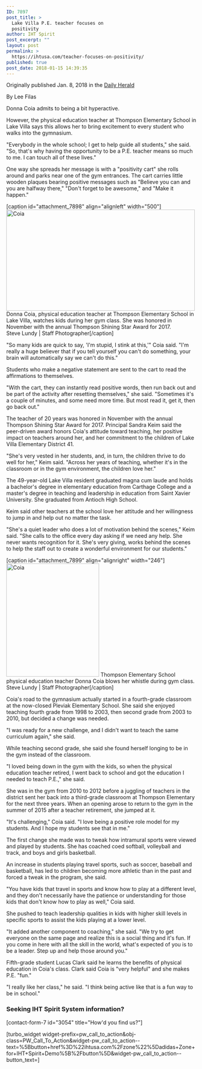 ```yaml
---
ID: 7897
post_title: >
  Lake Villa P.E. teacher focuses on
  positivity
author: IHT Spirit
post_excerpt: ""
layout: post
permalink: >
  https://ihtusa.com/teacher-focuses-on-positivity/
published: true
post_date: 2018-01-15 14:39:35
---
```

Originally published Jan. 8, 2018 in the <a href="http://www.dailyherald.com/news/20180108/lake-villa-pe-teacher-focuses-on-positivity" target="_blank" rel="nofollow noopener">Daily Herald</a>

By Lee Filas

Donna Coia admits to being a bit hyperactive.

However, the physical education teacher at Thompson Elementary School in Lake Villa says this allows her to bring excitement to every student who walks into the gymnasium.

"Everybody in the whole school; I get to help guide all students," she said. "So, that's why having the opportunity to be a P.E. teacher means so much to me. I can touch all of these lives."

One way she spreads her message is with a "positivity cart" she rolls around and parks near one of the gym entrances. The cart carries little wooden plaques bearing positive messages such as "Believe you can and you are halfway there," "Don't forget to be awesome," and "Make it happen."

<!--more-->

[caption id="attachment_7898" align="alignleft" width="500"]<a href="https://ihtusa.com/wp-content/uploads/2018/01/lakevilla2.jpg"><img class="wp-image-7898" src="https://ihtusa.com/wp-content/uploads/2018/01/lakevilla2-300x161.jpg" alt="Coia" width="500" height="268" /></a> Donna Coia, physical education teacher at Thompson Elementary School in Lake Villa, watches kids during her gym class. She was honored in November with the annual Thompson Shining Star Award for 2017.<br />Steve Lundy | Staff Photographer[/caption]

"So many kids are quick to say, 'I'm stupid, I stink at this,'" Coia said. "I'm really a huge believer that if you tell yourself you can't do something, your brain will automatically say we can't do this."

Students who make a negative statement are sent to the cart to read the affirmations to themselves.

"With the cart, they can instantly read positive words, then run back out and be part of the activity after resetting themselves," she said. "Sometimes it's a couple of minutes, and some need more time. But most read it, get it, then go back out."

The teacher of 20 years was honored in November with the annual Thompson Shining Star Award for 2017. Principal Sandra Keim said the peer-driven award honors Coia's attitude toward teaching, her positive impact on teachers around her, and her commitment to the children of Lake Villa Elementary District 41.

"She's very vested in her students, and, in turn, the children thrive to do well for her," Keim said. "Across her years of teaching, whether it's in the classroom or in the gym environment, the children love her."

The 49-year-old Lake Villa resident graduated magna cum laude and holds a bachelor's degree in elementary education from Carthage College and a master's degree in teaching and leadership in education from Saint Xavier University. She graduated from Antioch High School.

Keim said other teachers at the school love her attitude and her willingness to jump in and help out no matter the task.

"She's a quiet leader who does a lot of motivation behind the scenes," Keim said. "She calls to the office every day asking if we need any help. She never wants recognition for it. She's very giving, works behind the scenes to help the staff out to create a wonderful environment for our students."

[caption id="attachment_7899" align="alignright" width="246"]<a href="https://ihtusa.com/wp-content/uploads/2018/01/lakevilla1.jpg"><img class="wp-image-7899 size-medium" src="https://ihtusa.com/wp-content/uploads/2018/01/lakevilla1-246x300.jpg" alt="Coia" width="246" height="300" /></a> Thompson Elementary School physical education teacher Donna Coia blows her whistle during gym class.<br />Steve Lundy | Staff Photographer[/caption]

Coia's road to the gymnasium actually started in a fourth-grade classroom at the now-closed Pleviak Elementary School. She said she enjoyed teaching fourth grade from 1998 to 2003, then second grade from 2003 to 2010, but decided a change was needed.

"I was ready for a new challenge, and I didn't want to teach the same curriculum again," she said.

While teaching second grade, she said she found herself longing to be in the gym instead of the classroom.

"I loved being down in the gym with the kids, so when the physical education teacher retired, I went back to school and got the education I needed to teach P.E.," she said.

She was in the gym from 2010 to 2012 before a juggling of teachers in the district sent her back into a third-grade classroom at Thompson Elementary for the next three years. When an opening arose to return to the gym in the summer of 2015 after a teacher retirement, she jumped at it.

"It's challenging," Coia said. "I love being a positive role model for my students. And I hope my students see that in me."

The first change she made was to tweak how intramural sports were viewed and played by students. She has coached coed softball, volleyball and track, and boys and girls basketball.

An increase in students playing travel sports, such as soccer, baseball and basketball, has led to children becoming more athletic than in the past and forced a tweak in the program, she said.

"You have kids that travel in sports and know how to play at a different level, and they don't necessarily have the patience or understanding for those kids that don't know how to play as well," Coia said.

She pushed to teach leadership qualities in kids with higher skill levels in specific sports to assist the kids playing at a lower level.

"It added another component to coaching," she said. "We try to get everyone on the same page and realize this is a social thing and it's fun. If you come in here with all the skill in the world, what's expected of you is to be a leader. Step up and help those around you."

Fifth-grade student Lucas Clark said he learns the benefits of physical education in Coia's class. Clark said Coia is "very helpful" and she makes P.E. "fun."

"I really like her class," he said. "I think being active like that is a fun way to be in school."
<h3 class="article-newsletter-signup">Seeking IHT Spirit System information?</h3>
<p class="article-newsletter-signup">[contact-form-7 id="3054" title="How'd you find us?"]</p>
[turbo_widget widget-prefix=pw_call_to_action&obj-class=PW_Call_To_Action&widget-pw_call_to_action--text=%5Bbutton+href%3D%22ihtusa.com%2Fzone%22%5Dadidas+Zone+for+IHT+Spirit+Demo%5B%2Fbutton%5D&widget-pw_call_to_action--button_text=]